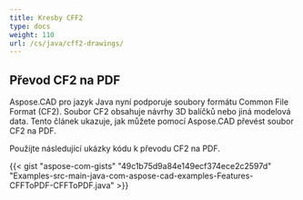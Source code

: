 ```yaml
---
title: Kresby CFF2
type: docs
weight: 110
url: /cs/java/cff2-drawings/
---
```


## **Převod CF2 na PDF**

Aspose.CAD pro jazyk Java nyní podporuje soubory formátu Common File Format (CF2). Soubor CF2 obsahuje návrhy 3D balíčků nebo jiná modelová data. Tento článek ukazuje, jak můžete pomocí Aspose.CAD převést soubor CF2 na PDF.

Použijte následující ukázky kódu k převodu CF2 na PDF.

{{< gist "aspose-com-gists" "49c1b75d9a84e149ecf374ece2c2597d" "Examples-src-main-java-com-aspose-cad-examples-Features-CFFToPDF-CFFToPDF.java" >}}
